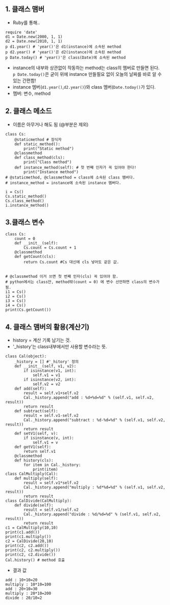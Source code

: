 ## 1. 클래스 맴버
+ Ruby를 통해..
```
require 'date'
d1 = Date.new(2000, 1, 1)
d2 = Date.new(2010, 1, 1)
p d1.year() # 'year()'은 d1(instance)에 소속된 method 
p d2.year() # 'year()'은 d2(instance)에 소속된 method
p Date.today() # 'year()'은 class(Date)에 소속된 method
```
+ instance의 내부와 상관없이 작동하는 method는 class의 멤버로 만들면 된다. <br> 
`p Date.today()`은 굳이 위에 instance 만들필요 없이 오늘의 날짜를 바로 알 수 있는 간편함!
+ instance 멤버(`d1.year()`,`d2.year()`)와 class 멤버(`Date.today()`가 있다. 
+ 멤버: 변수, method

## 2. 클래스 메소드
+ 이름은 아무거나 해도 됨 (@부분은 제외)
```
class Cs:
    @staticmethod # 장식자
    def static_method():
        print("Static method")
    @classmethod
    def class_method(cls):
        print("Class method")
    def instance_method(self): # 첫 번째 인자가 꼭 있어야 한다!
        print("Instance method")
# @staticmethod, @classmethod = class에 소속된 class 멤버다.
# instance_method = instance에 소속된 instance 멤버다.

i = Cs()
Cs.static_method()
Cs.class_method()
i.instance_method()
```
## 3.클래스 변수
```
class Cs:
    count = 0
    def __init__(self):
        Cs.count = Cs.count + 1
    @classmethod
    def getCount(cls):
        return Cs.count #Cs 대신에 cls 넣어도 같은 값.


# @classmethod 이거 쓰면 첫 번째 인자(cls) 꼭 있어야 함.
# python에서는 class안, method밖(count = 0) 에 변수 선언하면 class의 변수가 됨.
i1 = Cs()
i2 = Cs()
i3 = Cs()
i4 = Cs()
print(Cs.getCount())
```
## 4. 클래스 맴버의 활용(계산기)
+ history = 계산 기록 남기는 것.
+ '_history'는 class내부에서만 사용할 변수라는 뜻. 
```
class Cal(object):
    _history = [] #'_hitory' 정의 
    def __init__(self, v1, v2):
        if isinstance(v1, int):
            self.v1 = v1
        if isinstance(v2, int):
            self.v2 = v2
    def add(self):
        result = self.v1+self.v2
        Cal._history.append("add : %d+%d=%d" % (self.v1, self.v2, result))
        return result
    def subtract(self):
        result = self.v1-self.v2
        Cal._history.append("subtract : %d-%d=%d" % (self.v1, self.v2, result))
        return result
    def setV1(self, v):
        if isinstance(v, int):
            self.v1 = v
    def getV1(self):
        return self.v1
    @classmethod
    def history(cls):
        for item in Cal._history:
            print(item)
class CalMultiply(Cal):
    def multiply(self):
        result = self.v1*self.v2
        Cal._history.append("multiply : %d*%d=%d" % (self.v1, self.v2, result))
        return result
class CalDivide(CalMultiply):
    def divide(self):
        result = self.v1/self.v2
        Cal._history.append("divide : %d/%d=%d" % (self.v1, self.v2, result))
        return result
c1 = CalMultiply(10,10)
print(c1.add())
print(c1.multiply())
c2 = CalDivide(20,10)
print(c2, c2.add())
print(c2, c2.multiply())
print(c2, c2.divide())
Cal.history() # method 호출
```
+ 결과 값
```
add : 10+10=20
multiply : 10*10=100
add : 20+10=30
multiply : 20*10=200
divide : 20/10=2
```
